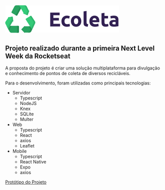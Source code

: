 # ![alt-text][logo]

## Projeto realizado durante a primeira Next Level Week da Rocketseat

[logo]: https://raw.githubusercontent.com/tuliosj/ecoleta/master/web/src/assets/logo.svg "Logo ecoleta"

A proposta do projeto é criar uma solução multiplataforma para divulgação e conhecimento de pontos de coleta de diversos recicláveis.

Para o desenvolvimento, foram utilizadas como principais tecnologias:

- Servidor
  - Typescript
  - NodeJS
  - Knex
  - SQLite
  - Multer
- Web
  - Typescript
  - React
  - axios
  - Leaflet
- Mobile
  - Typescript
  - React Native
  - Expo
  - axios

[Protótipo do Projeto](https://www.figma.com/file/1SxgOMojOB2zYT0Mdk28lB/Ecoleta)

